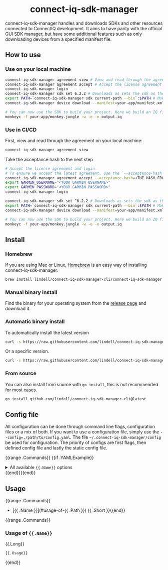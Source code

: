 <h1 align="center">
  connect-iq-sdk-manager
</h1>

connect-iq-sdk-manager handles and downloads SDKs and other resources connected to ConnectIQ development. It aims to have parity with the official GUI SDK manager, but have some additional features such as only downloading devices from a specified manifest file.

## How to use

### Use on your local machine
```bash
connect-iq-sdk-manager agreement view # View and read through the agreement
connect-iq-sdk-manager agreement accept # Accept the license agreement
connect-iq-sdk-manager login
connect-iq-sdk-manager sdk set 6.2.2 # Downloads as sets the sdk as the current one
export PATH=`connect-iq-sdk-manager sdk current-path --bin`:$PATH # Make the SDK binaries can be callable
connect-iq-sdk-manager device download --manifest=your-app/manifest.xml # Download the devices used in your project

# You can now use the SDK to build your project. Here we build an IQ file.
monkeyc -f your-app/monkey.jungle -w -e -o output.iq
```

### Use in CI/CD

First, view and read through the agreement on your local machine:
```bash
connect-iq-sdk-manager agreement view
```

Take the acceptance hash to the next step
```bash
# Accept the license agreement and login
# To ensure we accept the latest agreement, use the `--acceptance-hash` flag
connect-iq-sdk-manager agreement accept --acceptance-hash=<THE HASH FROM THE PREVIOUS STEP>
export GARMIN_USERNAME="<YOUR GARMIN USERNAME>"
export GARMIN_PASSWORD="<YOUR GARMIN PASSWORD>"
connect-iq-sdk-manager login

connect-iq-sdk-manager sdk set ^6.2.2 # Downloads as sets the sdk as the current one
export PATH=`connect-iq-sdk-manager sdk current-path --bin`:$PATH # Make the SDK binaries can be callable
connect-iq-sdk-manager device download --manifest=your-app/manifest.xml # Download the devices used in your project

# You can now use the SDK to build your project. Here we build an IQ file.
monkeyc -f your-app/monkey.jungle -w -e -o output.iq
```

## Install

### Homebrew
If you are using Mac or Linux, [Homebrew](https://brew.sh/) is an easy way of installing connect-iq-sdk-manager.
```bash
brew install lindell/connect-iq-sdk-manager-cli/connect-iq-sdk-manager
```

### Manual binary install
Find the binary for your operating system from the [release page](https://github.com/lindell/connect-iq-sdk-manager-cli/releases) and download it.

### Automatic binary install
To automatically install the latest version
```bash
curl -s https://raw.githubusercontent.com/lindell/connect-iq-sdk-manager-cli/master/install.sh | sh
```
Or a specific version.
```bash
curl -s https://raw.githubusercontent.com/lindell/connect-iq-sdk-manager-cli/master/install.sh | sh -s -- -d vX.X.X
```

### From source
You can also install from source with `go install`, this is not recommended for most cases.
```bash
go install github.com/lindell/connect-iq-sdk-manager-cli@latest
```

## Config file

All configuration can be done through command line flags, configuration files or a mix of both. If you want to use a configuration file, simply use the `--config=./path/to/config.yaml`. The file `~/.connect-iq-sdk-manager/config` be used for configuration. The priority of configs are first flags, then defined config file and lastly the static config file.

{{range .Commands}}
{{if .YAMLExample}}
<details>
  <summary>All available <code>{{.Name}}</code> options</summary>

```yaml
{{ .YAMLExample }}
```
</details>
{{end}}{{end}}

## Usage
{{range .Commands}}
* [{{ .Name }}](#usage-of-{{ .Path }}) {{ .Short }}{{end}}

{{range .Commands}}
### Usage of `{{.Name}}`
{{.Long}}
```
{{.Usage}}
```

{{end}}
